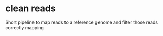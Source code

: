 # clean reads

Short pipeline to map reads to a reference genome and filter those reads correctly mapping 

